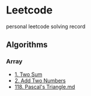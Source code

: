 # Leetcode
personal leetcode solving record

## Algorithms
### Array
* [1. Two Sum](https://github.com/chun-hunag/Leetcode/blob/main/Algorithms/Array/1.%20Two%20Sum.md)
* [2. Add Two Numbers](https://github.com/chun-hunag/Leetcode/blob/main/Algorithms/Array/2.%20Add%20Two%20Numbers.md)
* [118. Pascal's Triangle.md](https://github.com/chun-hunag/Leetcode/blob/main/Algorithms/Array/118.%20Pascal's%20Triangle.md)
